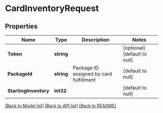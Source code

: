 # CardInventoryRequest

## Properties
Name | Type | Description | Notes
------------ | ------------- | ------------- | -------------
**Token** | **string** |  | [optional] [default to null]
**PackageId** | **string** | Package ID assigned by card fulfillment | [default to null]
**StartingInventory** | **int32** |  | [default to null]

[[Back to Model list]](../README.md#documentation-for-models) [[Back to API list]](../README.md#documentation-for-api-endpoints) [[Back to README]](../README.md)


